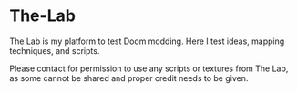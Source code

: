 # The-Lab

The Lab is my platform to test Doom modding. Here I test ideas, mapping techniques, and scripts.

Please contact for permission to use any scripts or textures from The Lab, as some cannot be shared and proper credit needs to be given.
